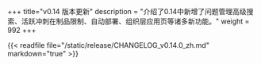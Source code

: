+++
title="v0.14 版本更新"
description = "介绍了0.14中新增了问题管理高级搜索、活跃冲刺在制品限制、自动部署、组织层应用页等诸多新功能。"
weight = 992
+++

{{< readfile file="/static/release/CHANGELOG_v0.14.0_zh.md" markdown="true" >}}